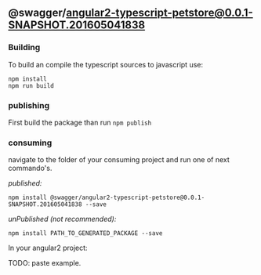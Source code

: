 ## @swagger/angular2-typescript-petstore@0.0.1-SNAPSHOT.201605041838

### Building

To build an compile the typescript sources to javascript use:
```
npm install
npm run build
```

### publishing

First build the package than run ```npm publish```

### consuming

navigate to the folder of your consuming project and run one of next commando's.

_published:_

```
npm install @swagger/angular2-typescript-petstore@0.0.1-SNAPSHOT.201605041838 --save
```

_unPublished (not recommended):_

```
npm install PATH_TO_GENERATED_PACKAGE --save
```

In your angular2 project:

TODO: paste example.
